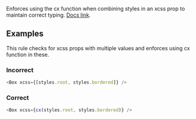 Enforces using the cx function when combining styles in an xcss prop to maintain correct typing.
[Docs link](https://atlassian.design/components/css/overview#cx).

## Examples

This rule checks for xcss props with multiple values and enforces using cx function in these.

### Incorrect

```js
<Box xcss={[styles.root, styles.bordered]} />
```

### Correct

```js
<Box xcss={cx(styles.root, styles.bordered)} />
```
